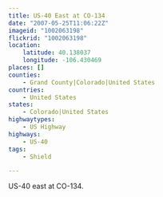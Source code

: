 ```yaml
---
title: US-40 East at CO-134
date: "2007-05-25T11:06:22Z"
imageid: "1002063198"
flickrid: "1002063198"
location:
    latitude: 40.138037
    longitude: -106.430469
places: []
counties:
    - Grand County|Colorado|United States
countries:
    - United States
states:
    - Colorado|United States
highwaytypes:
    - US Highway
highways:
    - US-40
tags:
    - Shield

---
```

US-40 east at CO-134.